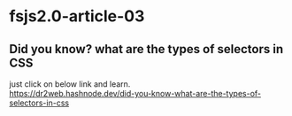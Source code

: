 # fsjs2.0-article-03  
##  Did you know? what are the types of selectors in CSS  
just click on below link and learn.  
https://dr2web.hashnode.dev/did-you-know-what-are-the-types-of-selectors-in-css
